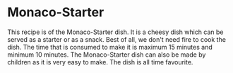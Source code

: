 # Monaco-Starter
This recipe is of the Monaco-Starter dish. It is a cheesy dish which can be served as a starter or as a snack. Best of all, we don't need fire to cook the dish. The time that is consumed to make it is maximum 15 minutes and minimum 10 minutes. The Monaco-Starter dish can also be made by children as it is very easy to make. The dish is all time favourite.  